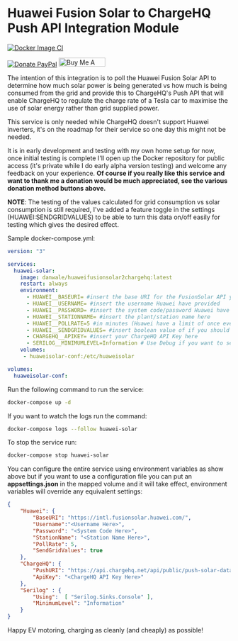 # Huawei Fusion Solar to ChargeHQ Push API Integration Module

[![Docker Image CI](https://github.com/danwale/HuaweiFusionSolar-ChargeHQ-Integration/actions/workflows/docker-image.yml/badge.svg?branch=main)](https://github.com/danwale/HuaweiFusionSolar-ChargeHQ-Integration/actions/workflows/docker-image.yml)

[![Donate PayPal](https://img.shields.io/badge/Donate-PayPal-green.svg)](https://paypal.me/danwale?country.x=AU&locale.x=en_AU) <a href="https://www.buymeacoffee.com/danwale" target="_blank"><img src="https://cdn.buymeacoffee.com/buttons/v2/default-blue.png" alt="Buy Me A Coffee" style="height: 20px !important;width: 105px !important;" ></a>

The intention of this integration is to poll the Huawei Fusion Solar API to determine how much solar power is being generated vs how much is being consumed from the grid and provide this to ChargeHQ's Push API that will enable ChargeHQ to regulate the charge rate of a Tesla car to maximise the use of solar energy rather than grid supplied power.

This service is only needed while ChargeHQ doesn't support Huawei inverters, it's on the roadmap for their service so one day this might not be needed.

It is in early development and testing with my own home setup for now, once initial testing is complete I'll open up the Docker repository for public access (it's private while I do early alpha version testing) and welcome any feedback on your experience. 
**Of course if you really like this service and want to thank me a donation would be much appreciated, see the various donation method buttons above.**

**NOTE**: The testing of the values calculated for grid consumption vs solar consumption is still required, I've added a feature toggle in the
settings (HUAWEI:SENDGRIDVALUES) to be able to turn this data on/off easily for testing which gives the desired effect.

Sample docker-compose.yml:

```yaml
version: "3"

services:
  huawei-solar:
    image: danwale/huaweifusionsolar2chargehq:latest
    restart: always
    environment:
      - HUAWEI__BASEURI= #insert the base URI for the FusionSolar API you're setup on e.g.: https://intl.fusionsolar.huawei.com/
      - HUAWEI__USERNAME= #insert the username Huawei have provided
      - HUAWEI__PASSWORD= #insert the system code/password Huawei have issued
      - HUAWEI__STATIONNAME= #insert the plant/station name here
      - HUAWEI__POLLRATE=5 #in minutes (Huawei have a limit of once every 5 minutes)
      - HUAWEI__SENDGRIDVALUES= #insert boolean value of if you should send the grid values, defaults to true
      - CHARGEHQ__APIKEY= #insert your ChargeHQ API Key here
      - SERILOG__MINIMUMLEVEL=Information # Use Debug if you want to see information on message payloads
    volumes:
     - huaweisolar-conf:/etc/huaweisolar

volumes:
  huaweisolar-conf:

```

Run the following command to run the service:

```bash
docker-compose up -d
```

If you want to watch the logs run the command:

```bash
docker-compose logs --follow huawei-solar
```

To stop the service run:

```bash
docker-compose stop huawei-solar
```

You can configure the entire service using environment variables as show above but if you want to use a configuration file you can put an **appsettings.json** in the mapped volume and it will take effect, environment variables will override any equivalent settings:

```json
{
    "Huawei": {
        "BaseURI": "https://intl.fusionsolar.huawei.com/",
        "Username":"<Username Here>",
        "Password": "<System Code Here>",
        "StationName": "<Station Name Here>",
        "PollRate": 5,
        "SendGridValues": true
    },
    "ChargeHQ": {
        "PushURI": "https://api.chargehq.net/api/public/push-solar-data",
        "ApiKey": "<ChargeHQ API Key Here>"
    },
    "Serilog" : {
        "Using":  [ "Serilog.Sinks.Console" ],
        "MinimumLevel": "Information"
    }
}
```

Happy EV motoring, charging as cleanly (and cheaply) as possible!
